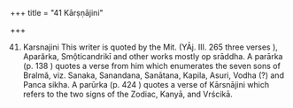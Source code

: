 +++
title = "41 Kārṣṇājini"

+++

41. Karsnajini This writer is quoted by the Mit. (YĀj. III. 265 three verses ), Aparărka, Smộticandrikī and other works mostly op srāddha. A parārka (p. 138 ) quotes a verse from him which enumerates the seven sons of Bralmă, viz. Sanaka, Sanandana, Sanātana, Kapila, Asuri, Vodha (?) and Panca sikha. A parūrka (p. 424 ) quotes a verse of Kārsnājini which refers to the two signs of the Zodiac, Kanyā, and Vrścikā. 
